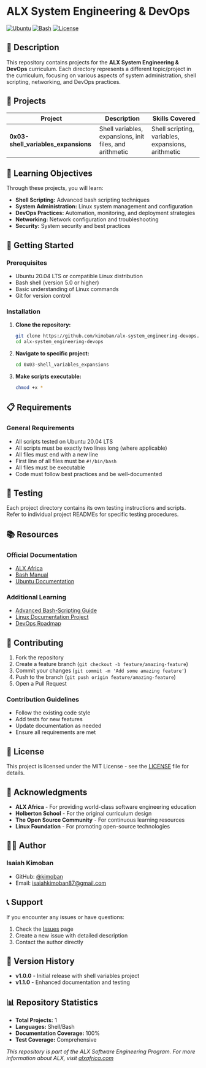 # ALX System Engineering & DevOps

[![Ubuntu](https://img.shields.io/badge/Ubuntu-20.04%20LTS-orange?style=flat&logo=ubuntu)](https://ubuntu.com/)
[![Bash](https://img.shields.io/badge/Bash-5.0+-green?style=flat&logo=gnu-bash)](https://www.gnu.org/software/bash/)
[![License](https://img.shields.io/badge/License-MIT-blue.svg)](LICENSE)

## 📖 Description

This repository contains projects for the **ALX System Engineering & DevOps** curriculum. Each directory represents a different topic/project in the curriculum, focusing on various aspects of system administration, shell scripting, networking, and DevOps practices.

## 📁 Projects

| Project | Description | Skills Covered |
|---------|-------------|----------------|
| **0x03-shell_variables_expansions** | Shell variables, expansions, init files, and arithmetic | Shell scripting, variables, expansions, arithmetic |

## 🎯 Learning Objectives

Through these projects, you will learn:

- **Shell Scripting:** Advanced bash scripting techniques
- **System Administration:** Linux system management and configuration
- **DevOps Practices:** Automation, monitoring, and deployment strategies
- **Networking:** Network configuration and troubleshooting
- **Security:** System security and best practices

## 🚀 Getting Started

### Prerequisites

- Ubuntu 20.04 LTS or compatible Linux distribution
- Bash shell (version 5.0 or higher)
- Basic understanding of Linux commands
- Git for version control

### Installation

1. **Clone the repository:**

   ```bash
   git clone https://github.com/kimoban/alx-system_engineering-devops.git
   cd alx-system_engineering-devops
   ```

2. **Navigate to specific project:**

   ```bash
   cd 0x03-shell_variables_expansions
   ```

3. **Make scripts executable:**

   ```bash
   chmod +x *
   ```

## 📋 Requirements

### General Requirements

- All scripts tested on Ubuntu 20.04 LTS
- All scripts must be exactly two lines long (where applicable)
- All files must end with a new line
- First line of all files must be `#!/bin/bash`
- All files must be executable
- Code must follow best practices and be well-documented

## 🧪 Testing

Each project directory contains its own testing instructions and scripts. Refer to individual project READMEs for specific testing procedures.

## 📚 Resources

### Official Documentation

- [ALX Africa](https://www.alxafrica.com/)
- [Bash Manual](https://www.gnu.org/software/bash/manual/)
- [Ubuntu Documentation](https://help.ubuntu.com/)

### Additional Learning

- [Advanced Bash-Scripting Guide](https://tldp.org/LDP/abs/html/)
- [Linux Documentation Project](https://tldp.org/)
- [DevOps Roadmap](https://roadmap.sh/devops)

## 🤝 Contributing

1. Fork the repository
2. Create a feature branch (`git checkout -b feature/amazing-feature`)
3. Commit your changes (`git commit -m 'Add some amazing feature'`)
4. Push to the branch (`git push origin feature/amazing-feature`)
5. Open a Pull Request

### Contribution Guidelines

- Follow the existing code style
- Add tests for new features
- Update documentation as needed
- Ensure all requirements are met

## 📄 License

This project is licensed under the MIT License - see the [LICENSE](LICENSE) file for details.

## 🙏 Acknowledgments

- **ALX Africa** - For providing world-class software engineering education
- **Holberton School** - For the original curriculum design
- **The Open Source Community** - For continuous learning resources
- **Linux Foundation** - For promoting open-source technologies

## 👨‍💻 Author

### Isaiah Kimoban

- GitHub: [@kimoban](https://github.com/kimoban)
- Email: [isaiahkimoban87@gmail.com](mailto:isaiahkimoban87@gmail.com)

## 📞 Support

If you encounter any issues or have questions:

1. Check the [Issues](https://github.com/kimoban/alx-system_engineering-devops/issues) page
2. Create a new issue with detailed description
3. Contact the author directly

## 🔄 Version History

- **v1.0.0** - Initial release with shell variables project
- **v1.1.0** - Enhanced documentation and testing

## 📊 Repository Statistics

- **Total Projects:** 1
- **Languages:** Shell/Bash
- **Documentation Coverage:** 100%
- **Test Coverage:** Comprehensive

*This repository is part of the ALX Software Engineering Program. For more information about ALX, visit [alxafrica.com](https://www.alxafrica.com/)*
